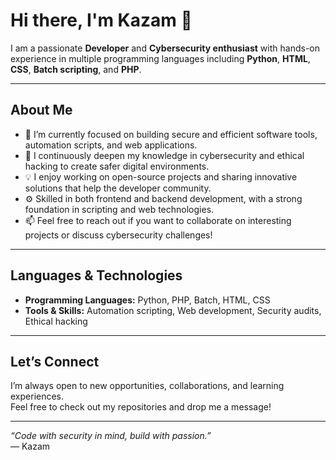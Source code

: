 # Hi there, I'm Kazam 👋

I am a passionate **Developer** and **Cybersecurity enthusiast** with hands-on experience in multiple programming languages including **Python**, **HTML**, **CSS**, **Batch scripting**, and **PHP**.

---

## About Me

- 🔭 I’m currently focused on building secure and efficient software tools, automation scripts, and web applications.  
- 🌱 I continuously deepen my knowledge in cybersecurity and ethical hacking to create safer digital environments.  
- 💡 I enjoy working on open-source projects and sharing innovative solutions that help the developer community.  
- ⚙️ Skilled in both frontend and backend development, with a strong foundation in scripting and web technologies.  
- 📫 Feel free to reach out if you want to collaborate on interesting projects or discuss cybersecurity challenges!

---

## Languages & Technologies

- **Programming Languages:** Python, PHP, Batch, HTML, CSS  
- **Tools & Skills:** Automation scripting, Web development, Security audits, Ethical hacking  

---

## Let’s Connect

I’m always open to new opportunities, collaborations, and learning experiences.  
Feel free to check out my repositories and drop me a message!

---

*“Code with security in mind, build with passion.”*  
— Kazam
